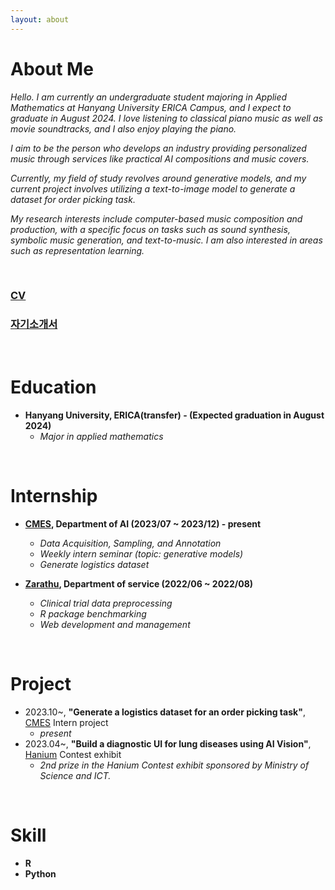 ```yaml
---
layout: about 
---
```


# About Me


*Hello. I am currently an undergraduate student majoring in Applied Mathematics at Hanyang University ERICA Campus, and I expect to graduate in August 2024. I love listening to classical piano music as well as movie soundtracks, and I also enjoy playing the piano.*

*I aim to be the person who develops an industry providing personalized music through services like practical AI compositions and music covers.*

*Currently, my field of study revolves around generative models, and my current project involves utilizing a text-to-image model to generate a dataset for order picking task.*

*My research interests include computer-based music composition and production, with a specific focus on tasks such as sound synthesis, symbolic music generation, and text-to-music. I am also interested in areas such as representation learning.*

<br/>


### [CV](https://qkrqjatn218.github.io/site/cv/CV.pdf)
### [자기소개서](https://qkrqjatn218.github.io/site/cv/introduce.pdf)


<br/>

# Education
* **Hanyang University, ERICA(transfer) - (Expected graduation in August 2024)**
   * *Major in applied mathematics*


<br/>

# Internship
* **[CMES](https://cmes3d.com/), Department of AI (2023/07 ~ 2023/12) - present**
  * *Data Acquisition, Sampling, and Annotation*
  * *Weekly intern seminar (topic: generative models)*
  * *Generate logistics dataset*

* **[Zarathu](https://www.zarathu.com/), Department of service (2022/06 ~ 2022/08)**
  * *Clinical trial data preprocessing*
  * *R package benchmarking*
  * *Web development and management*


<br/>

# Project
* 2023.10~, **"Generate a logistics dataset for an order picking task"**, [CMES](https://cmes3d.com/) Intern project
  * *present*
* 2023.04~, **"Build a diagnostic UI for lung diseases using AI Vision"**, [Hanium](https://www.hanium.or.kr/portal/index.do) Contest exhibit
  * *2nd prize in the Hanium Contest exhibit sponsored by Ministry of Science and ICT.*  

<br/>

# Skill
* **R**
* **Python**




